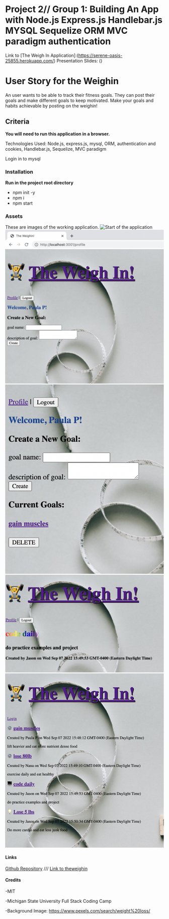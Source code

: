 # Project 2// Group 1: Building An App with Node.js Express.js Handlebar.js MYSQL Sequelize ORM MVC paradigm authentication

Link to [The Weigh In Application]:(https://serene-oasis-25855.herokuapp.com/)
Presentation Slides: ()

# User Story for the Weighin

An user wants to be able to track their fitness goals. 
They can post their goals and make different goals to keep motivated. 
Make your goals and habits achievable by posting on the weighin!


## Criteria

**You will need to run this application in a browser.**

Technologies Used: Node.js, express.js, mysql, ORM, authentication and cookies, Handlebar.js, Sequelize, MVC paradigm

Login in to mysql

### Installation

**Run in the project root directory**
- npm init -y
- npm i
- npm start


### Assets
These are images of the working application.
![Start of the application](./public/images/login.png)
![Profile Page](./public/images/profilestart.png)
![Create and Delete Goal](./public/images/createdelete.png)
![One Goal Detail](./public/images/onegoaldetail.png)
![Homepage](./public/images/homepage.png)

#### Links
[Github Repository](https://github.com/pppreap/project2) 
///
[Link to theweighin](https://serene-oasis-25855.herokuapp.com/)

#### Credits
-MIT

-Michigan State University Full Stack Coding Camp

-Background Image: https://www.pexels.com/search/weight%20loss/


